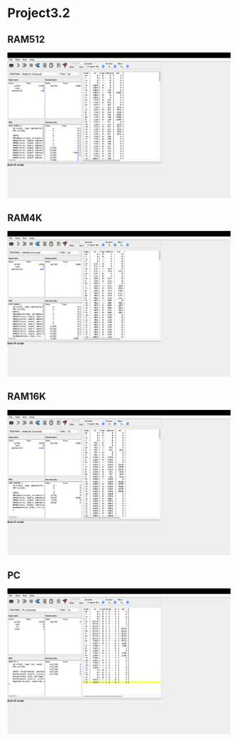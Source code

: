 # Project3.2

## RAM512
<img src="RAM512.png">

## RAM4K
<img src="RAM4K.png">

## RAM16K
<img src="RAM16K.png">

## PC
<img src="PC.png">